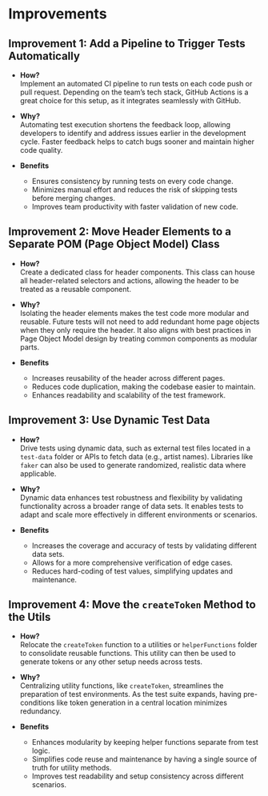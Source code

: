 # Improvements

## Improvement 1: Add a Pipeline to Trigger Tests Automatically

- **How?**  
  Implement an automated CI pipeline to run tests on each code push or pull request. Depending on the team’s tech stack, GitHub Actions is a great choice for this setup, as it integrates seamlessly with GitHub.

- **Why?**  
  Automating test execution shortens the feedback loop, allowing developers to identify and address issues earlier in the development cycle. Faster feedback helps to catch bugs sooner and maintain higher code quality.

- **Benefits**  
  - Ensures consistency by running tests on every code change.
  - Minimizes manual effort and reduces the risk of skipping tests before merging changes.
  - Improves team productivity with faster validation of new code.

## Improvement 2: Move Header Elements to a Separate POM (Page Object Model) Class

- **How?**  
  Create a dedicated class for header components. This class can house all header-related selectors and actions, allowing the header to be treated as a reusable component.

- **Why?**  
  Isolating the header elements makes the test code more modular and reusable. Future tests will not need to add redundant home page objects when they only require the header. It also aligns with best practices in Page Object Model design by treating common components as modular parts.

- **Benefits**  
  - Increases reusability of the header across different pages.
  - Reduces code duplication, making the codebase easier to maintain.
  - Enhances readability and scalability of the test framework.

## Improvement 3: Use Dynamic Test Data

- **How?**  
  Drive tests using dynamic data, such as external test files located in a `test-data` folder or APIs to fetch data (e.g., artist names). Libraries like `faker` can also be used to generate randomized, realistic data where applicable.

- **Why?**  
  Dynamic data enhances test robustness and flexibility by validating functionality across a broader range of data sets. It enables tests to adapt and scale more effectively in different environments or scenarios.

- **Benefits**  
  - Increases the coverage and accuracy of tests by validating different data sets.
  - Allows for a more comprehensive verification of edge cases.
  - Reduces hard-coding of test values, simplifying updates and maintenance.

## Improvement 4: Move the `createToken` Method to the Utils

- **How?**  
  Relocate the `createToken` function to a utilities or `helperFunctions` folder to consolidate reusable functions. This utility can then be used to generate tokens or any other setup needs across tests.

- **Why?**  
  Centralizing utility functions, like `createToken`, streamlines the preparation of test environments. As the test suite expands, having pre-conditions like token generation in a central location minimizes redundancy.

- **Benefits**  
  - Enhances modularity by keeping helper functions separate from test logic.
  - Simplifies code reuse and maintenance by having a single source of truth for utility methods.
  - Improves test readability and setup consistency across different scenarios.
